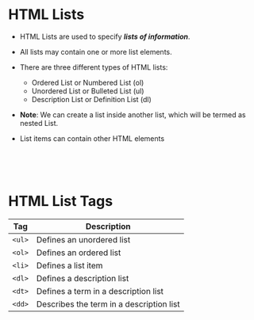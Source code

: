 # HTML Lists

- HTML Lists are used to specify **_lists of information_**.

* All lists may contain one or more list elements.

* There are three different types of HTML lists:

  - Ordered List or Numbered List (ol)
  - Unordered List or Bulleted List (ul)
  - Description List or Definition List (dl)

- **Note**: We can create a list inside another list, which will be termed as nested List.

* List items can contain other HTML elements

&nbsp;

&nbsp;

# HTML List Tags

| Tag    | Description                              |
| ------ | ---------------------------------------- |
| `<ul>` | Defines an unordered list                |
| `<ol>` | Defines an ordered list                  |
| `<li>` | Defines a list item                      |
| `<dl>` | Defines a description list               |
| `<dt>` | Defines a term in a description list     |
| `<dd>` | Describes the term in a description list |

&nbsp;

&nbsp;

